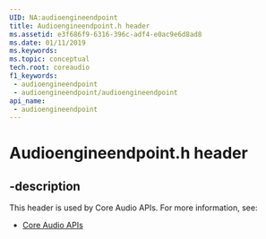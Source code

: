 ```yaml
---
UID: NA:audioengineendpoint
title: Audioengineendpoint.h header
ms.assetid: e3f686f9-6316-396c-adf4-e0ac9e6d8ad8
ms.date: 01/11/2019
ms.keywords: 
ms.topic: conceptual
tech.root: coreaudio
f1_keywords:
 - audioengineendpoint
 - audioengineendpoint/audioengineendpoint
api_name:
 - audioengineendpoint
---
```


# Audioengineendpoint.h header


## -description

This header is used by Core Audio APIs. For more information, see:

- [Core Audio APIs](../_coreaudio/index.md)

